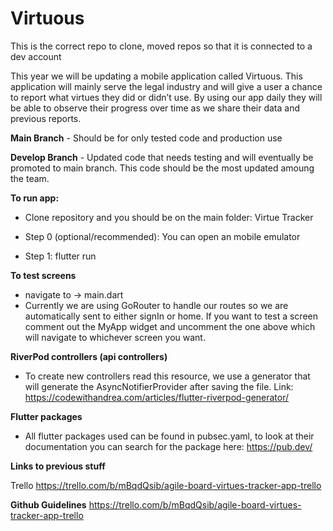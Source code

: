 # Virtuous

This is the correct repo to clone, moved repos so that it is connected to a dev account

This year we will be updating a mobile application called Virtuous. This application will mainly serve the legal industry and will give a user a chance to report what virtues they did or didn’t use. By using our app daily they will be able to observe their progress over time as we share their data and previous reports.

**Main Branch** - Should be for only tested code and production use

**Develop Branch** - Updated code that needs testing and will eventually be promoted to main branch. This code should be the most updated amoung the team.

**To run app:**
- Clone repository and you should be on the main folder: Virtue Tracker

- Step 0 (optional/recommended): You can open an mobile emulator

- Step 1: flutter run

**To test screens** 
- navigate to -> main.dart
- Currently we are using GoRouter to handle our routes so we are automatically sent to either signIn or home. If you want to test a screen comment out the MyApp widget and uncomment the one above which will navigate to whichever screen you want.

**RiverPod controllers (api controllers)**

- To create new controllers read this resource, we use a generator that will generate the AsyncNotifierProvider after saving the file. Link: https://codewithandrea.com/articles/flutter-riverpod-generator/

**Flutter packages** 

- All flutter packages used can be found in pubsec.yaml, to look at their documentation you can search for the package here: https://pub.dev/

**Links to previous stuff**

Trello
https://trello.com/b/mBqdQsib/agile-board-virtues-tracker-app-trello

**Github Guidelines**
https://trello.com/b/mBqdQsib/agile-board-virtues-tracker-app-trello
